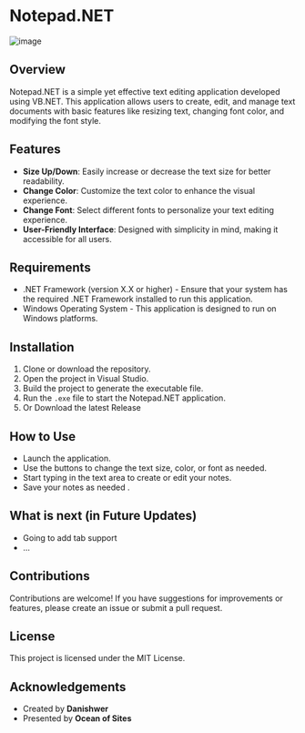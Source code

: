 # Notepad.NET

![image](https://github.com/user-attachments/assets/643a9594-3cec-4112-80ce-eb6bbeba9a2c)


## Overview

Notepad.NET is a simple yet effective text editing application developed using VB.NET. This application allows users to create, edit, and manage text documents with basic features like resizing text, changing font color, and modifying the font style.

## Features

- **Size Up/Down**: Easily increase or decrease the text size for better readability.
- **Change Color**: Customize the text color to enhance the visual experience.
- **Change Font**: Select different fonts to personalize your text editing experience.
- **User-Friendly Interface**: Designed with simplicity in mind, making it accessible for all users.

## Requirements

- .NET Framework (version X.X or higher) - Ensure that your system has the required .NET Framework installed to run this application.
- Windows Operating System - This application is designed to run on Windows platforms.

## Installation

1. Clone or download the repository.
2. Open the project in Visual Studio.
3. Build the project to generate the executable file.
4. Run the `.exe` file to start the Notepad.NET application.
5. Or Download the latest Release 

## How to Use

- Launch the application.
- Use the buttons to change the text size, color, or font as needed.
- Start typing in the text area to create or edit your notes.
- Save your notes as needed .

## What is next (in Future Updates)
- Going to add tab support
- ...
  

## Contributions

Contributions are welcome! If you have suggestions for improvements or features, please create an issue or submit a pull request.

## License

This project is licensed under the MIT License.

## Acknowledgements

- Created by **Danishwer**
- Presented by **Ocean of Sites**
